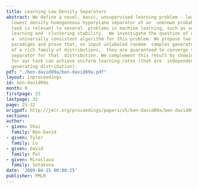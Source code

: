 ```yaml
---
title: Learning Low Density Separators
abstract: We define a novel, basic, unsupervised learning problem - learning  the
  lowest density homogeneous hyperplane separator of an  unknown probability distribution.  This
  task is relevant to several  problems in machine learning, such as semi-supervised
  learning and  clustering stability.  We investigate the question of existence of
  a  universally consistent algorithm for this problem. We propose two  natural learning
  paradigms and prove that, on input unlabeled random  samples generated by any member
  of a rich family of distributions,  they are guaranteed to converge to the optimal
  separator for that  distribution. We complement this result by showing that no learning  algorithm
  for our task can achieve uniform learning rates (that are  independent of the data
  generating distribution).
pdf: "./ben-david09a/ben-david09a.pdf"
layout: inproceedings
id: ben-david09a
month: 0
firstpage: 25
lastpage: 32
page: 25-32
origpdf: http://jmlr.org/proceedings/papers/v5/ben-david09a/ben-david09a.pdf
sections: 
author:
- given: Shai
  family: Ben-David
- given: Tyler
  family: Lu
- given: David
  family: Pal
- given: Miroslava
  family: Sotakova
date: '2009-04-15 00:00:25'
publisher: PMLR
---
```


